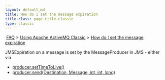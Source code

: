 ```yaml
---
layout: default_md
title: How do I set the message expiration 
title-class: page-title-classic
type: classic
---
```


 [FAQ](faq) > [Using Apache ActiveMQ Classic](using-apache-activemq-classic) > [How do I set the message expiration](how-do-i-set-the-message-expiration)


JMSExpiration on a message is set by the MessageProducer in JMS - either via

*   [producer.setTimeToLive()](http://java.sun.com/j2ee/1.4/docs/api/javax/jms/MessageProducer.html#setTimeToLive(long))
*   [producer.send(Destination, Message, int, int, long)](http://java.sun.com/j2ee/1.4/docs/api/javax/jms/MessageProducer.html#send(javax.jms.Destination,%20javax.jms.Message,%20int,%20int,%20long))

